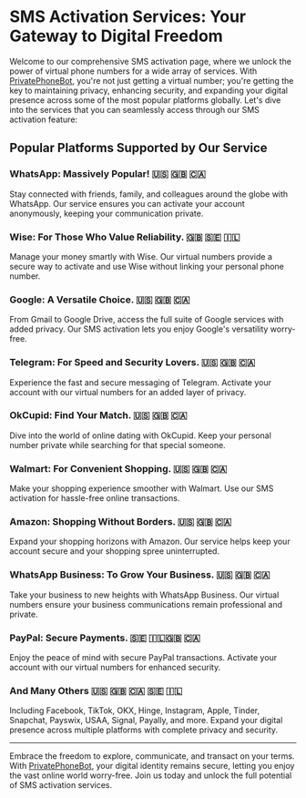 # SMS Activation Services: Your Gateway to Digital Freedom

Welcome to our comprehensive SMS activation page, where we unlock the power of virtual phone numbers for a wide array of services. With [PrivatePhoneBot](https://t.me/PrivatePhoneBot), you're not just getting a virtual number; you're getting the key to maintaining privacy, enhancing security, and expanding your digital presence across some of the most popular platforms globally. Let's dive into the services that you can seamlessly access through our SMS activation feature:

## Popular Platforms Supported by Our Service

### WhatsApp: Massively Popular! 🇺🇸 🇬🇧 🇨🇦
Stay connected with friends, family, and colleagues around the globe with WhatsApp. Our service ensures you can activate your account anonymously, keeping your communication private.

### Wise: For Those Who Value Reliability. 🇬🇧 🇸🇪 🇮🇱
Manage your money smartly with Wise. Our virtual numbers provide a secure way to activate and use Wise without linking your personal phone number.

### Google: A Versatile Choice. 🇺🇸 🇬🇧 🇨🇦
From Gmail to Google Drive, access the full suite of Google services with added privacy. Our SMS activation lets you enjoy Google's versatility worry-free.

### Telegram: For Speed and Security Lovers. 🇺🇸 🇬🇧 🇨🇦
Experience the fast and secure messaging of Telegram. Activate your account with our virtual numbers for an added layer of privacy.

### OkCupid: Find Your Match. 🇺🇸 🇬🇧 🇨🇦
Dive into the world of online dating with OkCupid. Keep your personal number private while searching for that special someone.

### Walmart: For Convenient Shopping. 🇺🇸 🇬🇧 🇨🇦
Make your shopping experience smoother with Walmart. Use our SMS activation for hassle-free online transactions.

### Amazon: Shopping Without Borders. 🇺🇸 🇬🇧 🇨🇦
Expand your shopping horizons with Amazon. Our service helps keep your account secure and your shopping spree uninterrupted.

### WhatsApp Business: To Grow Your Business. 🇺🇸 🇬🇧 🇨🇦
Take your business to new heights with WhatsApp Business. Our virtual numbers ensure your business communications remain professional and private.

### PayPal: Secure Payments. 🇸🇪 🇮🇱🇬🇧 🇨🇦
Enjoy the peace of mind with secure PayPal transactions. Activate your account with our virtual numbers for enhanced security.

### And Many Others 🇺🇸 🇬🇧 🇨🇦 🇸🇪 🇮🇱
Including Facebook, TikTok, OKX, Hinge, Instagram, Apple, Tinder, Snapchat, Payswix, USAA, Signal, Payally, and more. Expand your digital presence across multiple platforms with complete privacy and security.

---

Embrace the freedom to explore, communicate, and transact on your terms. With [PrivatePhoneBot](https://t.me/PrivatePhoneBot), your digital identity remains secure, letting you enjoy the vast online world worry-free. Join us today and unlock the full potential of SMS activation services.
